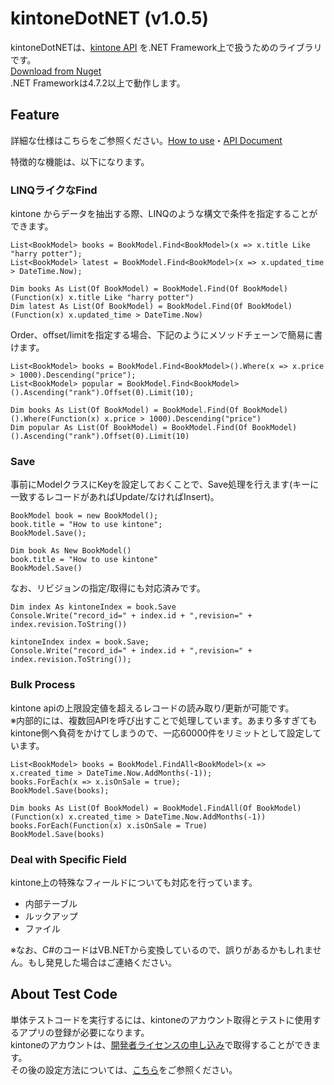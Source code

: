 kintoneDotNET (v1.0.5)
=============

kintoneDotNETは、[kintone API](https://developers.cybozu.com/ja/kintone-api/common-appapi.html) を.NET Framework上で扱うためのライブラリです。  
[Download from Nuget](https://www.nuget.org/packages/kintoneDotNET)  
.NET Frameworkは4.7.2以上で動作します。

## Feature
詳細な仕様はこちらをご参照ください。[How to use](https://github.com/icoxfog417/kintoneDotNET/wiki/How-to-use-kintoneDotNET)・[API Document](http://icoxfog417.github.io/kintoneDotNET/Index.html)  

特徴的な機能は、以下になります。 

### LINQライクなFind
kintone からデータを抽出する際、LINQのような構文で条件を指定することができます。  

```
List<BookModel> books = BookModel.Find<BookModel>(x => x.title Like "harry potter");
List<BookModel> latest = BookModel.Find<BookModel>(x => x.updated_time > DateTime.Now);
```

```
Dim books As List(Of BookModel) = BookModel.Find(Of BookModel)(Function(x) x.title Like "harry potter")
Dim latest As List(Of BookModel) = BookModel.Find(Of BookModel)(Function(x) x.updated_time > DateTime.Now)
```

Order、offset/limitを指定する場合、下記のようにメソッドチェーンで簡易に書けます。

```
List<BookModel> books = BookModel.Find<BookModel>().Where(x => x.price > 1000).Descending("price");
List<BookModel> popular = BookModel.Find<BookModel>().Ascending("rank").Offset(0).Limit(10);
```

```
Dim books As List(Of BookModel) = BookModel.Find(Of BookModel)().Where(Function(x) x.price > 1000).Descending("price")
Dim popular As List(Of BookModel) = BookModel.Find(Of BookModel)().Ascending("rank").Offset(0).Limit(10)
```

### Save
事前にModelクラスにKeyを設定しておくことで、Save処理を行えます(キーに一致するレコードがあればUpdate/なければInsert)。  

```
BookModel book = new BookModel();
book.title = "How to use kintone";
BookModel.Save();
```

```
Dim book As New BookModel()
book.title = "How to use kintone"
BookModel.Save()
```

なお、リビジョンの指定/取得にも対応済みです。

```
Dim index As kintoneIndex = book.Save
Console.Write("record_id=" + index.id + ",revision=" + index.revision.ToString())
```

```
kintoneIndex index = book.Save;
Console.Write("record_id=" + index.id + ",revision=" + index.revision.ToString());
```

### Bulk Process
kintone apiの上限設定値を超えるレコードの読み取り/更新が可能です。  
※内部的には、複数回APIを呼び出すことで処理しています。あまり多すぎてもkintone側へ負荷をかけてしまうので、一応60000件をリミットとして設定しています。

```
List<BookModel> books = BookModel.FindAll<BookModel>(x => x.created_time > DateTime.Now.AddMonths(-1));
books.ForEach(x => x.isOnSale = true);
BookModel.Save(books);
```

```
Dim books As List(Of BookModel) = BookModel.FindAll(Of BookModel)(Function(x) x.created_time > DateTime.Now.AddMonths(-1))
books.ForEach(Function(x) x.isOnSale = True)
BookModel.Save(books)
```

### Deal with Specific Field
kintone上の特殊なフィールドについても対応を行っています。

* 内部テーブル
* ルックアップ
* ファイル

※なお、C#のコードはVB.NETから変換しているので、誤りがあるかもしれません。もし発見した場合はご連絡ください。

## About Test Code
単体テストコードを実行するには、kintoneのアカウント取得とテストに使用するアプリの登録が必要になります。  
kintoneのアカウントは、[開発者ライセンスの申し込み](https://cybozudev.zendesk.com/hc/ja)で取得することができます。  
その後の設定方法については、[こちら](https://github.com/icoxfog417/kintoneDotNET/wiki/How-to-Run-Test-Code)をご参照ください。

